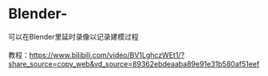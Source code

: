 # Blender-
可以在Blender里延时录像以记录建模过程<br><br>
教程：https://www.bilibili.com/video/BV1LghczWEt1/?share_source=copy_web&vd_source=89362ebdeaaba89e91e31b580af51eef
